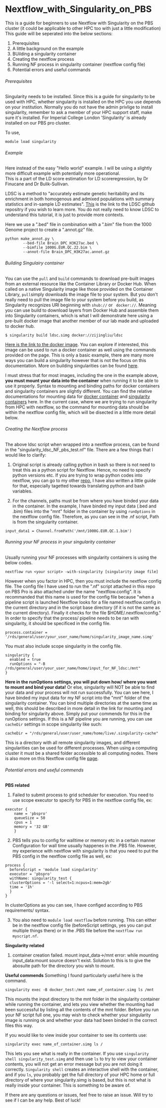 # Nextflow_with_Singularity_on_PBS
This is a guide for beginners to use Nextflow with Singularity on the PBS cluster (it could be applicable to other HPC too with just a little modification)
This guide will be seperated into the below sections:
1. Prerequisites 
2. A little background on the example 
3. BUilding a singularity container 
4. Creating the nextflow process 
5. Running NF process in singularity container (nextflow config file) 
6. Potential errors and useful commands 

###### Prerequisites
Singularity needs to be installed.
Since this is a guide for singularity to be used with HPC, whether singularity is installed on the HPC you use depends on your institution. 
Normally you do not have the admin privlige to install singularity, remember to ask a member of your HPC support staff, make sure it's installed. 
For Imperial College London 'Singularity' is already installed on our PBS pro cluster. 

To use, 

```
module load singularity
``` 

###### Example
Here instead of the easy "Hello world" example. I will be using a slightly more difficult example with potentially more operational.  
This is a part of the LD score estimation for LD scoreregression, by Dr Finucane and Dr Bulik-Sullivan. 

LDSC is a method to "accurately estimate genetic heritability and its enrichment in both homogenous and admixed populations with summary statistics 
and in-sample LD estimates". 
[This](https://github.com/bulik/ldsc/wiki/LD-Score-Estimation-Tutorial) is the link to the LDSC github repositry if you wish to learn more. You do not really need to know LDSC to understand this tutorial, it is just to provide more contexts. 

Here we use a ".bed" file in combination with a ".bim" file from the 1000 Genome project to create a ".annot.gz" file. 
```
python make_annot.py \
		--bed-file Brain_DPC_H3K27ac.bed \
		--bimfile 1000G.EUR.QC.22.bim \
		--annot-file Brain_DPC_H3K27ac.annot.gz  
```
###### Building Singulairy container 

You can use the ```pull``` and ``` build ``` commands to download pre-built images from an external resource like the Container
Library or Docker Hub.
When called on a native Singularity image like those provided on the Container Library, ```pull```simply downloads the image file to your system. 
But you don't really need to pull the image file to your system before you build, as Singularity recognizes URI beginning with ```shub://``` or ``` docker://```. 
Meaning you can use build to download layers from Docker Hub and assemble them into Singularity containers, which is what I will demonstrate here using a pre-built docker image that another member of our lab made and uploaded to docker hub. 
```
$ singularity build ldsc.simg docker://zijingliu/ldsc
```
[Here is the link to the docker image](https://hub.docker.com/r/zijingliu/ldsc). 
You can explore if interested, this image can be used to run a docker container as well using the commands provided on the page. 
This is only a basic example, there are many more ways you can build a singularity however that is not the focus on this documentation. More on building singularities can be found [here](https://singularity.lbl.gov/docs-build-container#creating---writable-images-and---sandbox-directories). 

I must stress that for most images, including the one in the example above, **you must mount your data into the container** when running it to be able to use it properly. Syntax to mounting and binding paths for docker containers and singularity containers are slightly different. You can find the relative documentations for mounting data for [docker container](https://docs.docker.com/engine/reference/commandline/run/) and [singularity containers](https://sylabs.io/guides/3.0/user-guide/bind_paths_and_mounts.html#:~:text=If%20enabled%20by%20the%20system,the%20host%20system%20with%20ease.) here. 
In the current case, where we are trying to run singularity from HPC with nextflow, so the command for mounting data should be within the nextflow config file, which will be disected in a little more detail below. 

###### Creating the Nextflow process 
The above ldsc script when wrapped into a nextflow process, can be found in the "singularity_ldsc_NF_pbs_test.nf" file. 
There are a few things that I would like to clarify:
1. Original script is already calling python in bash so there is not need to treat this as a python script for Nextflow. 
Hence, no need to specify python versions etc. If you are trying to wrap python codes into nextflow, you can go to my other [repo](https://github.com/roxyisat-rex/nextflow_with_python/tree/master), I have also written a little guide for that, especially tagetted towards translating python and bash variables. 

2. For the channels, paths must be from where you have binded your data in the container. 
In the example, I have binded my input data (.bed and .bim) files into the "mnt" folder in the container by using ```runOptions``` in the nextflow config file. Therefore, as you can see in the .nf script, Path is from the singularity container. 
```
input_data1 = Channel.fromPath('/mnt/1000G.EUR.QC.1.bim')
```

###### Running your NF process in your singularity container

Usually running your NF processes with singularity containers is using the below codes. 
```
nextflow run <your script> -with-singularity [singularity image file]
```
However when you factor in HPC, then you must include the nextflow config file. The config file I have used to run the ".nf" script attached in this repo on PBS Pro is also attached under the name "nextflow.config". It is recommanded that this name is used for the config file because "when a pipeline script is launched Nextflow looks for a file named nextflow.config in the current directory and in the script base directory (if it is not the same as the current directory). Finally it checks for the file $HOME/.nextflow/config." 
In order to specify that the process/ pipeline needs to be ran with singularity, it should be specificed in the config file.  
```
process.container = '/rds/general/user/your_user_name/home/singularity_image_name.simg'
```
You must also include scope singularity in the config file.  
```
singularity {
  enabled = true 
  runOptions = "-B /rds/general/user/your_user_name/home/input_for_NF_ldsc:/mnt"
}
``` 
**Here in the runOptions settings, you will put down how/ where you want to mount and bind your data!** Or else, singularity will NOT be able to find your data and your process will not run successfully. You can see here, I have binded my input data for my NF script into the "mnt" folder of the singularity container. 
You can bind multiple directories at the same time as well, this should be described in more detail in the link for mounting and binding for singularity above. Simply put your commends for this in the runOptions settings. 
If this is a NF pipeline you are running, you can use ```cacheDir``` settings in scope singularity like such:  
```
cacheDir = "/rds/general/user/user_name/home/live/.singularity-cache"
``` 
This is a directory with all remote singularity images, and different singularities can be used for different processes. When using a computing cluster it must be a shared folder accessible to all computing nodes. There is also more on this Nextflow config file [page](https://www.nextflow.io/docs/latest/config.html#scope-singularity).

###### Potential errors and useful commends 

**PBS related**   
1. Failed to submit process to grid scheduler for execution.
You need to use scope executor to specify for PBS in the nextflow config file, ex:
```
executor {
    name = 'pbspro'
    queueSize = 50
    cpus = 1
    memory = '32 GB'
    }
``` 
2. PBS tells you to config for walltime or memory etc in a certain manner 
Configuration for wall time usually happenes in the .PBS file. However, my experience with nextflow with singularity is that you need to put the PBS config in the nextflow config file as well, ex: 
```
process {
  beforeScript = 'module load singularity'
  executor = 'pbspro'
  withName: singularity_test { 
  clusterOptions = '-l select=1:ncpus=1:mem=2gb'
  time = '1h'
  }
}
``` 
In clusterOptions as you can see, I have configed according to PBS requirements/ syntax. 

3. You also need to ```module load nextflow``` before running. This can either be in the nextflow config file (beforeScript settings, yes you can put multiple things there) or in the .PBS file before the ```nextflow run myscript.nf```. 

**Singularity related** 
1. container creation failed. mount input_data->/mnt error: while mounting input_data:mount source doesn't exist. 
Solution to this is to give the abosulte path for the directory you wish to mount. 

**Useful commends** 
Something I found particularly useful here is the command.
```
singularity exec -B docker_test:/mnt name_of_container.simg ls /mnt
```
This mounts the input directory to the mnt folder in the singularity container while running the container, and lets you view whether the mounting had been successful by listing all the contents of the mnt folder. Before you run your NF script full one, you may wish to check whether your singularity image is running ok and whether your data had been binded in the correct files this way. 

If you would like to view inside your container to see its contents use: 
```
singularity exec name_of_container.simg ls /
``` 
This lets you see what is really in the container. 
If you  use ```singularity shell singularity_test.simg``` and then use ```ls``` to try to view your container contents, you will not get an error message but you are not doing it correctly. ```Singularity shell``` creates an interactive shell with the container, and if you ```ls```, you probably get the full directory of your HPC home or full directory of where your singularity.simg is based, but this is not what is really inside your container. This is something to be aware of. 

If there are any questions or issues, feel free to raise an issue. Will try to see if I can be any help. 
Best of luck! 
